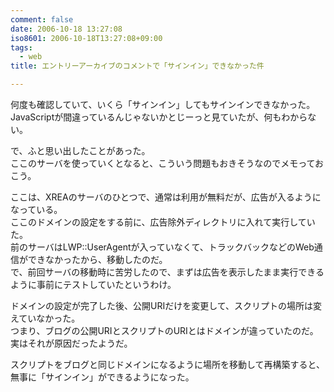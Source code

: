 ```yaml
---
comment: false
date: 2006-10-18 13:27:08
iso8601: 2006-10-18T13:27:08+09:00
tags:
  - web
title: エントリーアーカイブのコメントで「サインイン」できなかった件

---
```


<div class="entry-body">
  <p>何度も確認していて、いくら「サインイン」してもサインインできなかった。<br />
    JavaScriptが間違っているんじゃないかとじーっと見ていたが、何もわからない。</p>

  <p>で、ふと思い出したことがあった。<br />
    ここのサーバを使っていくとなると、こういう問題もおきそうなのでメモっておこう。</p>

  <p>ここは、XREAのサーバのひとつで、通常は利用が無料だが、広告が入るようになっている。<br />
    ここのドメインの設定をする前に、広告除外ディレクトリに入れて実行していた。<br />
    前のサーバはLWP::UserAgentが入っていなくて、トラックバックなどのWeb通信ができなかったから、移動したのだ。<br />
    で、前回サーバの移動時に苦労したので、まずは広告を表示したまま実行できるように事前にテストしていたというわけ。</p>

  <p>ドメインの設定が完了した後、公開URIだけを変更して、スクリプトの場所は変えていなかった。<br />
    つまり、ブログの公開URIとスクリプトのURIとはドメインが違っていたのだ。<br />
    実はそれが原因だったようだ。</p>

  <p>スクリプトをブログと同じドメインになるように場所を移動して再構築すると、無事に「サインイン」ができるようになった。</p>
</div>
